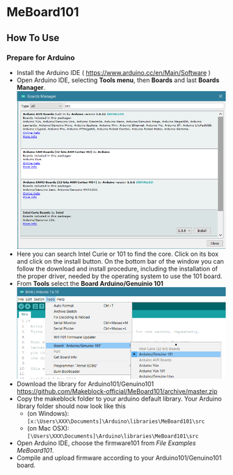 # MeBoard101
## How To Use
### Prepare for Arduino
 * Install the Arduino IDE ( https://www.arduino.cc/en/Main/Software )
 * Open Arduino IDE, selecting **Tools menu**, then **Boards** and last **Boards Manager**. 
 ![image](https://raw.githubusercontent.com/Makeblock-official/MeBoard101/master/images/Board_MGR_OK.jpg)
 * Here you can search Intel Curie or 101 to find the core. Click on its box and click on the install button. On the bottom bar of the window you can follow the download and install procedure, including the installation of the proper driver, needed by the operating system to use the 101 board. 
 * From **Tools** select the **Board Arduino/Genuinio 101**
 ![image](https://raw.githubusercontent.com/Makeblock-official/MeBoard101/master/images/101_Board_select.jpg)
 * Download the library for Arduino101/Genuino101 https://github.com/Makeblock-official/MeBoard101/archive/master.zip
 * Copy the makeblock folder to your arduino default library. Your Arduino library folder should now look like this 
   * (on Windows): ```[x:\Users\XXX\Documents]\Arduino\libraries\MeBoard101\src```
   * (on Mac OSX): ```[\Users\XXX\Documents]\Arduino\libraries\MeBoard101\src```
 * Open Arduino IDE, choose the firmware101 from <em>File Examples MeBoard101</em>.
 * Compile and upload firmware according to your Arduino101/Genuino101 board.
